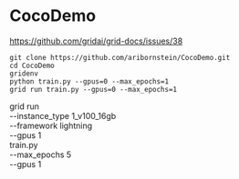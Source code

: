 

# CocoDemo

https://github.com/gridai/grid-docs/issues/38

```
git clone https://github.com/aribornstein/CocoDemo.git
cd CocoDemo
gridenv 
python train.py --gpus=0 --max_epochs=1
grid run train.py --gpus=0 --max_epochs=1
```


grid run \
--instance_type 1_v100_16gb \
--framework lightning \
--gpus 1 \
train.py \
--max_epochs 5 \
--gpus 1

```

